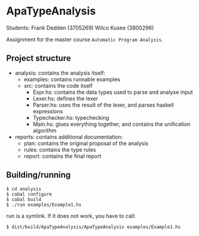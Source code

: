 ApaTypeAnalysis
===============

Students:
Frank Dedden (3705269)
Wilco Kusee (3800296)

Assignment for the master course `Automatic Program Analysis`.

Project structure
-----------------

- analysis: contains the analysis itself:
  - examples: contains runnable examples
  - src: contains the code itself
    - Expr.hs: contains the data types used to parse and analyse input
    - Lexer.hs: defines the lexer
    - Parser.hs: uses the result of the lexer, and parses haskell expressions
    - Typechecker.hs: typechecking
    - Main.hs: glues everything together, and contains the unification algorithm
- reports: contains additional documentation:
  - plan: contains the original proposal of the analysis
  - rules: contains the type rules
  - report: contains the final report

Building/running
----------------

    $ cd analysis
    $ cabal configure
    $ cabal build
    $ ./run examples/Example1.hs

run is a symlink. If it does not work, you have to call:

    $ dist/build/ApaTypeAnalysis/ApaTypeAnalysis examples/Example1.hs
